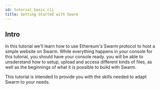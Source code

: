 ```yaml
---
id: tutorial_basic_cli
title: Getting Started with Swarm
---
```


## Intro
In this tutorial we'll learn how to use Ethereum's Swarm protocol to host a simple website on Swarm. While everything happens in your console for this tutorial, you should have your console ready. you will be able to unsderstand how to setup, upload and access different kinds of files, as well as the beginnings of what it is possible to build with Swarm. 

This tutorial is intended to provide you with the skills needed to adapt Swarm to your needs.

